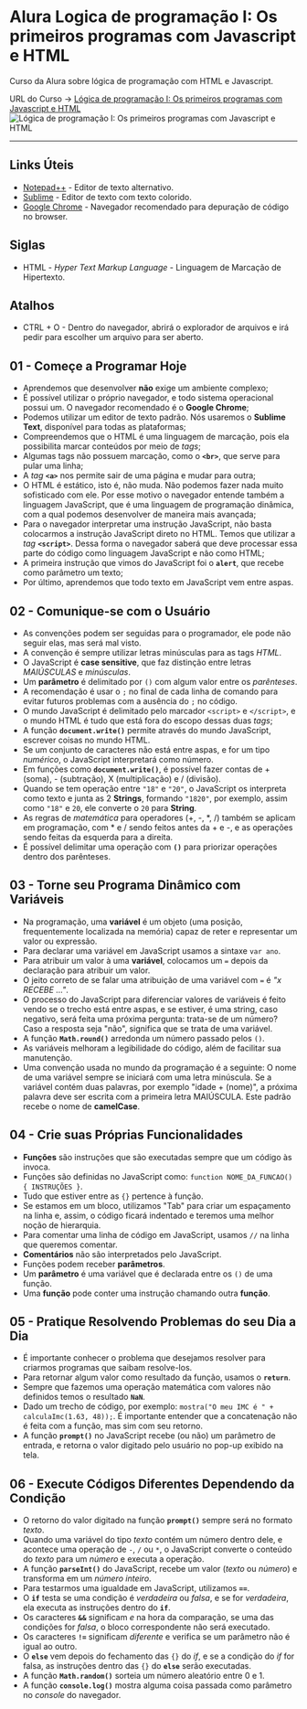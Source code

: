 # Alura Logica de programação I: Os primeiros programas com Javascript e HTML

Curso da Alura sobre lógica de programação com HTML e Javascript.

URL do Curso -> [Lógica de programação I: Os primeiros programas com Javascript e HTML](https://www.alura.com.br/curso-online-logica-programacao-javascript-html)
![Lógica de programação I: Os primeiros programas com Javascript e HTML](https://www.alura.com.br/assets/api/share/curso-logica-programacao-javascript-html.png)
***
## Links Úteis
* [Notepad++](https://notepad-plus-plus.org/) - Editor de texto alternativo.
* [Sublime](https://www.sublimetext.com/) - Editor de texto com texto colorido.
* [Google Chrome](https://www.google.com/intl/pt-BR/chrome/) - Navegador recomendado para depuração de código no browser.

## Siglas
* HTML - *Hyper Text Markup Language* - Linguagem de Marcação de Hipertexto.

## Atalhos
* CTRL + O - Dentro do navegador, abrirá o explorador de arquivos e irá pedir para escolher um arquivo para ser aberto.

## 01 - Começe a Programar Hoje
* Aprendemos que desenvolver **não** exige um ambiente complexo;
* É possível utilizar o próprio navegador, e todo sistema operacional possui um. O navegador recomendado é o **Google Chrome**;
* Podemos utilizar um editor de texto padrão. Nós usaremos o **Sublime Text**, disponível para todas as plataformas;
* Compreendemos que o HTML é uma linguagem de marcação, pois ela possibilita marcar conteúdos por meio de *tags*;
* Algumas tags não possuem marcação, como o **`<br>`**, que serve para pular uma linha;
* A *tag* **`<a>`** nos permite sair de uma página e mudar para outra;
* O HTML é estático, isto é, não muda. Não podemos fazer nada muito sofisticado com ele. Por esse motivo o navegador entende também a linguagem JavaScript, que é uma linguagem de programação dinâmica, com a qual podemos desenvolver de maneira mais avançada;
* Para o navegador interpretar uma instrução JavaScript, não basta colocarmos a instrução JavaScript direto no HTML. Temos que utilizar a *tag* **`<script>`**. Dessa forma o navegador saberá que deve processar essa parte do código como linguagem JavaScript e não como HTML;
* A primeira instrução que vimos do JavaScript foi o **`alert`**, que recebe como parâmetro um texto;
* Por último, aprendemos que todo texto em JavaScript vem entre aspas.

## 02 - Comunique-se com o Usuário
* As convenções podem ser seguidas para o programador, ele pode não seguir elas, mas será mal visto.
* A convenção é sempre utilizar letras minúsculas para as tags *HTML*.
* O JavaScript é **case sensitive**, que faz distinção entre letras *MAIÚSCULAS* e *minúsculas*.
* Um **parâmetro** é delimitado por `()` com algum valor entre os *parênteses*.
* A recomendação é usar o `;` no final de cada linha de comando para evitar futuros problemas com a ausência do `;` no código.
* O mundo JavaScript é delimitado pelo marcador `<script>` e `</script>`, e o mundo HTML é tudo que está fora do escopo dessas duas *tags*;
* A função **`document.write()`** permite através do mundo JavaScript, escrever coisas no mundo HTML.
* Se um conjunto de caracteres não está entre aspas, e for um tipo *numérico*, o JavaScript interpretará como número.
* Em funções como **`document.write()`**, é possível fazer contas de + (soma), - (subtração), X (multiplicação) e / (divisão).
* Quando se tem operação entre `"18"` e `"20"`, o JavaScript os interpreta como texto e junta as 2 **Strings**, formando `"1820"`, por exemplo, assim como `"18"` e `20`, ele converte o `20` para **String**.
* As regras de *matemática* para operadores (+, -, *, /) também se aplicam em programação, com * e / sendo feitos antes da + e -, e as operações sendo feitas da esquerda para a direita.
* É possível delimitar uma operação com **`()`** para priorizar operações dentro dos parênteses.

## 03 - Torne seu Programa Dinâmico com Variáveis
* Na programação, uma **variável** é um objeto (uma posição, frequentemente localizada na memória) capaz de reter e representar um valor ou expressão.
* Para declarar uma variável em JavaScript usamos a sintaxe `var ano`.
* Para atribuir um valor à uma **variável**, colocamos um `=` depois da declaração para atribuir um valor.
* O jeito correto de se falar uma atribuição de uma variável com `=` é *"x RECEBE ..."*.
* O processo do JavaScript para diferenciar valores de variáveis é feito vendo se o trecho está entre aspas, e se estiver, é uma string, caso negativo, será feita uma próxima pergunta: trata-se de um número? Caso a resposta seja "não", significa que se trata de uma variável.
* A função **`Math.round()`** arredonda um número passado pelos `()`.
* As variáveis melhoram a legibilidade do código, além de facilitar sua manutenção.
* Uma convenção usada no mundo da programação é a seguinte: O nome de uma variável sempre se iniciará com uma letra minúscula. Se a variável contém duas palavras, por exemplo "idade + (nome)", a próxima palavra deve ser escrita com a primeira letra MAIÚSCULA. Este padrão recebe o nome de **camelCase**.

## 04 - Crie suas Próprias Funcionalidades
* **Funções** são instruções que são executadas sempre que um código às invoca.
* Funções são definidas no JavaScript como: `function NOME_DA_FUNCAO() { INSTRUÇÕES }`.
* Tudo que estiver entre as `{}` pertence à função.
* Se estamos em um bloco, utilizamos "Tab" para criar um espaçamento na linha e, assim, o código ficará indentado e teremos uma melhor noção de hierarquia.
* Para comentar uma linha de código em JavaScript, usamos `//` na linha que queremos comentar.
* **Comentários** não são interpretados pelo JavaScript.
* Funções podem receber **parâmetros**.
* Um **parâmetro** é uma variável que é declarada entre os `()` de uma função.
* Uma **função** pode conter uma instrução chamando outra **função**.

## 05 - Pratique Resolvendo Problemas do seu Dia a Dia
* É importante conhecer o problema que desejamos resolver para criarmos programas que saibam resolve-los.
* Para retornar algum valor como resultado da função, usamos o **`return`**.
* Sempre que fazemos uma operação matemática com valores não definidos temos o resultado **`NaN`**.
* Dado um trecho de código, por exemplo: `mostra("O meu IMC é " + calculaImc(1.63, 48));`. É importante entender que a concatenação não é feita com a função, mas sim com seu retorno.
* A função **`prompt()`** no JavaScript recebe (ou não) um parâmetro de entrada, e retorna o valor digitado pelo usuário no pop-up exibido na tela.

## 06 - Execute Códigos Diferentes Dependendo da Condição
* O retorno do valor digitado na função **`prompt()`** sempre será no formato *texto*.
* Quando uma variável do tipo *texto* contém um número dentro dele, e acontece uma operação de `-`, `/` ou `*`, o JavaScript converte o conteúdo do *texto* para um *número* e executa a operação.
* A função **`parseInt()`** do JavaScript, recebe um valor (*texto* ou *número*) e transforma em um *número inteiro*.
* Para testarmos uma igualdade em JavaScript, utilizamos **`==`**.
* O **`if`** testa se uma condição é *verdadeira* ou *falsa*, e se for *verdadeira*, ela executa as instruções dentro do **`if`**.
* Os caracteres **`&&`** significam *e* na hora da comparação, se uma das condições for *falsa*, o bloco correspondente não será executado.
* Os caracteres **`!=`** significam *diferente* e verifica se um parâmetro não é igual ao outro.
* O **`else`** vem depois do fechamento das `{}` do *if*, e se a condição do *if* for falsa, as instruções dentro das `{}` do **`else`** serão executadas.
* A função **`Math.random()`** sorteia um número aleatório entre 0 e 1.
* A função **`console.log()`** mostra alguma coisa passada como parâmetro no *console* do navegador.